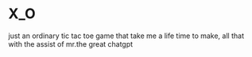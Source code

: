 # X_O
just an ordinary tic tac toe game that take me a life time to make, all that with the assist of mr.the great chatgpt
